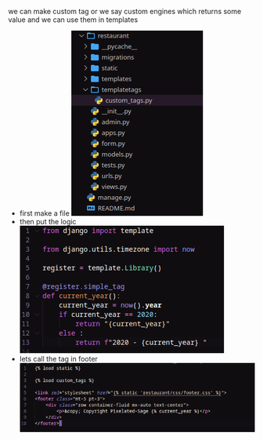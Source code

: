 we can make custom tag or we say custom engines which returns some value and we can use them in templates 

- first make a file 
    ![Pasted image 20250625131724](img/Pasted%20image%2020250625131724.png)
- then put the logic 
    ![Pasted image 20250625131749](img/Pasted%20image%2020250625131749.png)
- lets call the tag in footer
    ![Pasted image 20250625132328](img/Pasted%20image%2020250625132328.png)